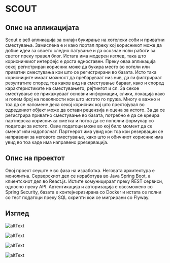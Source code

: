 # SCOUT
## Опис на апликацијата
Scout e веб апликација за онлајн букирање на хотелски соби и приватни сместувања. Замислена е и како портал преку кој корисникот може да добие идеи за своето следно патување и да осознае нови работи за светот преку травел блог. Истата има модерен изглед, така што корисничкиот интерфејс е доста едноставен. Преку оваа апликација секој регистриран корисник може да букира место во хотели или приватни сместувања кои што се регистрирани во базата. Исто така корисниците имаат можност да пребаруваат низ нив, да ги филтрираат резултатите според тоа каков вид на сместување бараат, како и според карактеристиките на сместувањето, рејтингот и сл. За секое сместување се прикажуваат основни информации, слики, локација како и голем број на поволности кои што истото го пружа. Многу е важно и тоа да се напомене дека секој корисник кој што престојувал во одредениот објект може да остави рецензија и оцена за истото. За да се регистрира приватно сместување во базата, потребно е да се креира партнерска корисничка сметка и потоа да се пополни формулар со податоци за истото. Овие податоци може во кој било момент да се сменат или надополнат. Партнерот има увид кон тоа кои резервации се направени за неговото сместување, како што и обичниот корисник има увид во тоа каде има направено ррезервација.

## Опис на проектот
Овој проект сеуште е во фаза на изработка. Неговата архитектура е монолитна. Серверскиот дел се изработува во Java Spring Boot, а клиентскиот дел во React.js. Истите комуницираат преку REST сервиси, односно преку API. Автентикација и авторизација е овозможено со Spring Security, базата е контејнеризирана со Docker и истата се полни со тест податоци преку SQL скрипти кои се мигрирани со Flyway.

## Изглед
![altText](https://i.postimg.cc/zG5BPQmp/Screenshot-96.png)

![altText](https://i.postimg.cc/pVFLVvRq/Screenshot-97.png)

![altText](https://i.postimg.cc/CK9p9ZBY/Screenshot-98.png)

![altText](https://i.postimg.cc/4ygkNrQS/Screenshot-99.png)
